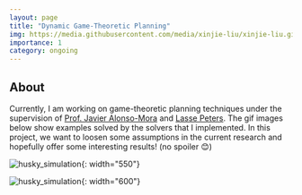 ```yaml
---
layout: page
title: "Dynamic Game-Theoretic Planning"
img: https://media.githubusercontent.com/media/xinjie-liu/xinjie-liu.github.io/main/assets/img/game.gif
importance: 1
category: ongoing
---
```



## About 

Currently, I am working on game-theoretic planning techniques under the supervision of [Prof. Javier Alonso-Mora](https://www.autonomousrobots.nl/index.html) and [Lasse Peters](https://lasse-peters.net/). The gif images below show examples solved by the solvers that I implemented. In this project, we want to loosen some assumptions in the current research and hopefully offer some interesting results! (no spoiler :blush:)

![husky_simulation](https://media.githubusercontent.com/media/xinjie-liu/xinjie-liu.github.io/main/assets/img/highway_inference.gif){: width="550"}

![husky_simulation](https://media.githubusercontent.com/media/xinjie-liu/xinjie-liu.github.io/main/assets/img/game.gif){: width="600"}